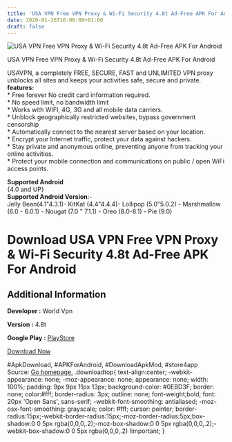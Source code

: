 ```yaml
---
title: 'USA VPN Free VPN Proxy & Wi-Fi Security 4.8t Ad-Free APK For Android'
date: 2020-01-26T16:00:00+01:00
draft: false
---
```


![USA VPN Free VPN Proxy & Wi-Fi Security 4.8t Ad-Free APK For Android](https://i0.wp.com/apkhome.net/wp-content/uploads/2020/01/USA-VPN-Free-VPN-Proxy-Wi-Fi-Security-4.8t-Ad-Free.png "USA VPN Free VPN Proxy & Wi-Fi Security 4.8t Ad-Free APK For Android")

  

USA VPN Free VPN Proxy & Wi-Fi Security 4.8t Ad-Free APK For Android

USAVPN, a completely FREE, SECURE, FAST and UNLIMITED VPN proxy unblocks all sites and keeps your activities safe, secure and private.  
**features:**  
\* Free forever No credit card information required.  
\* No speed limit, no bandwidth limit  
\* Works with WIFI, 4G, 3G and all mobile data carriers.  
\* Unblock geographically restricted websites, bypass government censorship  
\* Automatically connect to the nearest server based on your location.  
\* Encrypt your Internet traffic, protect your data against hackers.  
\* Stay private and anonymous online, preventing anyone from tracking your online activities.  
\* Protect your mobile connection and communications on public / open WiFi access points.

**Supported Android**  
{4.0 and UP}  
**Supported Android Version**:-  
Jelly Bean(4.1"4.3.1)- KitKat (4.4"4.4.4)- Lollipop (5.0"5.0.2) - Marshmallow (6.0 - 6.0.1) - Nougat (7.0 " 7.1.1) - Oreo (8.0-8.1) - Pie (9.0)

Download USA VPN Free VPN Proxy & Wi-Fi Security 4.8t Ad-Free APK For Android
=============================================================================

Additional Information
----------------------

**Developer :** World Vpn

**Version :** 4.8t

**Google Play :** [PlayStore](https://play.google.com/store/apps/details?id=com.ow.free.usavpn&hl=en)

  

[Download Now](https://store4app.co/post/usa-vpn-free-vpn-proxy-amp-wi-fi-security-4-8t-ad-free-apk-for-android_1580046420)

  
#ApkDownload, #APKForAndroid, #DownloadApkMod, #store4app  
Source: [Go homepage.](https://store4app.co/post/usa-vpn-free-vpn-proxy-amp-wi-fi-security-4-8t-ad-free-apk-for-android_1580046420) .downloadtop{ text-align:center; -webkit-appearance: none; -moz-appearance: none; appearance: none; width: 100%; padding: 9px 9px 11px 13px; background-color: #0EBD3F; border: none; color:#fff; border-radius: 3px; outline: none; font-weight;bold; font: 20px 'Open Sans', sans-serif; -webkit-font-smoothing: antialiased; -moz-osx-font-smoothing: grayscale; color: #fff; cursor: pointer; border-radius:15px;-webkit-border-radius:15px;-moz-border-radius:5px;box-shadow:0 0 5px rgba(0,0,0,.2);-moz-box-shadow:0 0 5px rgba(0,0,0,.2);-webkit-box-shadow:0 0 5px rgba(0,0,0,.2) !important; }
